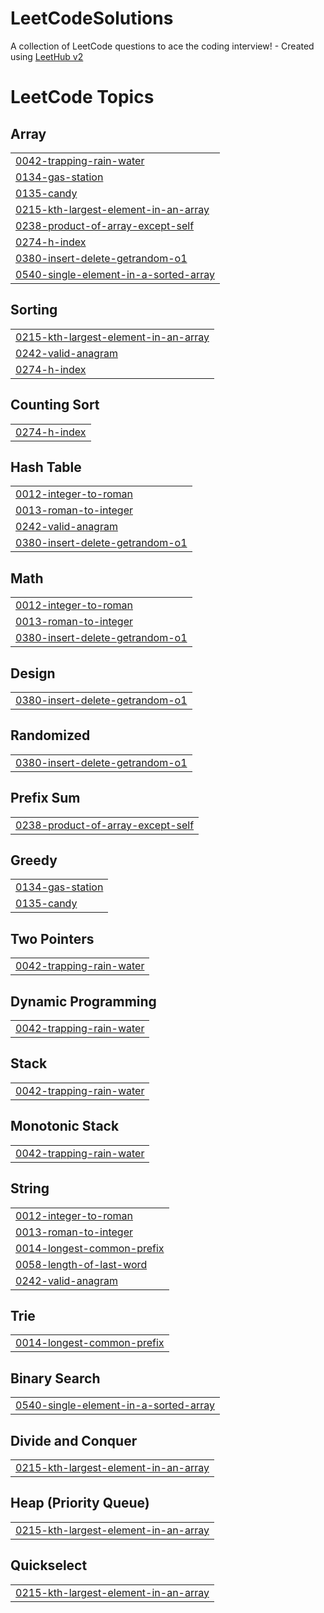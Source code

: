 # LeetCodeSolutions
A collection of LeetCode questions to ace the coding interview! - Created using [LeetHub v2](https://github.com/arunbhardwaj/LeetHub-2.0)

<!---LeetCode Topics Start-->
# LeetCode Topics
## Array
|  |
| ------- |
| [0042-trapping-rain-water](https://github.com/xxalm/LeetCodeSolutions/tree/master/0042-trapping-rain-water) |
| [0134-gas-station](https://github.com/xxalm/LeetCodeSolutions/tree/master/0134-gas-station) |
| [0135-candy](https://github.com/xxalm/LeetCodeSolutions/tree/master/0135-candy) |
| [0215-kth-largest-element-in-an-array](https://github.com/xxalm/LeetCodeSolutions/tree/master/0215-kth-largest-element-in-an-array) |
| [0238-product-of-array-except-self](https://github.com/xxalm/LeetCodeSolutions/tree/master/0238-product-of-array-except-self) |
| [0274-h-index](https://github.com/xxalm/LeetCodeSolutions/tree/master/0274-h-index) |
| [0380-insert-delete-getrandom-o1](https://github.com/xxalm/LeetCodeSolutions/tree/master/0380-insert-delete-getrandom-o1) |
| [0540-single-element-in-a-sorted-array](https://github.com/xxalm/LeetCodeSolutions/tree/master/0540-single-element-in-a-sorted-array) |
## Sorting
|  |
| ------- |
| [0215-kth-largest-element-in-an-array](https://github.com/xxalm/LeetCodeSolutions/tree/master/0215-kth-largest-element-in-an-array) |
| [0242-valid-anagram](https://github.com/xxalm/LeetCodeSolutions/tree/master/0242-valid-anagram) |
| [0274-h-index](https://github.com/xxalm/LeetCodeSolutions/tree/master/0274-h-index) |
## Counting Sort
|  |
| ------- |
| [0274-h-index](https://github.com/xxalm/LeetCodeSolutions/tree/master/0274-h-index) |
## Hash Table
|  |
| ------- |
| [0012-integer-to-roman](https://github.com/xxalm/LeetCodeSolutions/tree/master/0012-integer-to-roman) |
| [0013-roman-to-integer](https://github.com/xxalm/LeetCodeSolutions/tree/master/0013-roman-to-integer) |
| [0242-valid-anagram](https://github.com/xxalm/LeetCodeSolutions/tree/master/0242-valid-anagram) |
| [0380-insert-delete-getrandom-o1](https://github.com/xxalm/LeetCodeSolutions/tree/master/0380-insert-delete-getrandom-o1) |
## Math
|  |
| ------- |
| [0012-integer-to-roman](https://github.com/xxalm/LeetCodeSolutions/tree/master/0012-integer-to-roman) |
| [0013-roman-to-integer](https://github.com/xxalm/LeetCodeSolutions/tree/master/0013-roman-to-integer) |
| [0380-insert-delete-getrandom-o1](https://github.com/xxalm/LeetCodeSolutions/tree/master/0380-insert-delete-getrandom-o1) |
## Design
|  |
| ------- |
| [0380-insert-delete-getrandom-o1](https://github.com/xxalm/LeetCodeSolutions/tree/master/0380-insert-delete-getrandom-o1) |
## Randomized
|  |
| ------- |
| [0380-insert-delete-getrandom-o1](https://github.com/xxalm/LeetCodeSolutions/tree/master/0380-insert-delete-getrandom-o1) |
## Prefix Sum
|  |
| ------- |
| [0238-product-of-array-except-self](https://github.com/xxalm/LeetCodeSolutions/tree/master/0238-product-of-array-except-self) |
## Greedy
|  |
| ------- |
| [0134-gas-station](https://github.com/xxalm/LeetCodeSolutions/tree/master/0134-gas-station) |
| [0135-candy](https://github.com/xxalm/LeetCodeSolutions/tree/master/0135-candy) |
## Two Pointers
|  |
| ------- |
| [0042-trapping-rain-water](https://github.com/xxalm/LeetCodeSolutions/tree/master/0042-trapping-rain-water) |
## Dynamic Programming
|  |
| ------- |
| [0042-trapping-rain-water](https://github.com/xxalm/LeetCodeSolutions/tree/master/0042-trapping-rain-water) |
## Stack
|  |
| ------- |
| [0042-trapping-rain-water](https://github.com/xxalm/LeetCodeSolutions/tree/master/0042-trapping-rain-water) |
## Monotonic Stack
|  |
| ------- |
| [0042-trapping-rain-water](https://github.com/xxalm/LeetCodeSolutions/tree/master/0042-trapping-rain-water) |
## String
|  |
| ------- |
| [0012-integer-to-roman](https://github.com/xxalm/LeetCodeSolutions/tree/master/0012-integer-to-roman) |
| [0013-roman-to-integer](https://github.com/xxalm/LeetCodeSolutions/tree/master/0013-roman-to-integer) |
| [0014-longest-common-prefix](https://github.com/xxalm/LeetCodeSolutions/tree/master/0014-longest-common-prefix) |
| [0058-length-of-last-word](https://github.com/xxalm/LeetCodeSolutions/tree/master/0058-length-of-last-word) |
| [0242-valid-anagram](https://github.com/xxalm/LeetCodeSolutions/tree/master/0242-valid-anagram) |
## Trie
|  |
| ------- |
| [0014-longest-common-prefix](https://github.com/xxalm/LeetCodeSolutions/tree/master/0014-longest-common-prefix) |
## Binary Search
|  |
| ------- |
| [0540-single-element-in-a-sorted-array](https://github.com/xxalm/LeetCodeSolutions/tree/master/0540-single-element-in-a-sorted-array) |
## Divide and Conquer
|  |
| ------- |
| [0215-kth-largest-element-in-an-array](https://github.com/xxalm/LeetCodeSolutions/tree/master/0215-kth-largest-element-in-an-array) |
## Heap (Priority Queue)
|  |
| ------- |
| [0215-kth-largest-element-in-an-array](https://github.com/xxalm/LeetCodeSolutions/tree/master/0215-kth-largest-element-in-an-array) |
## Quickselect
|  |
| ------- |
| [0215-kth-largest-element-in-an-array](https://github.com/xxalm/LeetCodeSolutions/tree/master/0215-kth-largest-element-in-an-array) |
<!---LeetCode Topics End-->